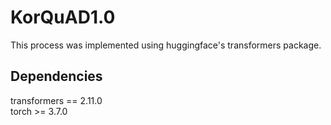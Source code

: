 
# KorQuAD1.0 
This process was implemented using huggingface's transformers package.

## Dependencies
transformers == 2.11.0 \
torch >= 3.7.0

